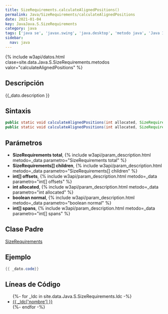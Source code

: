 ```yaml
---
title: SizeRequirements.calculateAlignedPositions()
permalink: Java/SizeRequirements/calculateAlignedPositions
date: 2021-01-04
key: JavaJava.S.SizeRequirements
category: java
tags: ['java se', 'javax.swing', 'java.desktop', 'metodo java', 'Java 1.2']
sidebar: 
  nav: java
---
```


{% include w3api/datos.html clase=site.data.Java.S.SizeRequirements.metodos valor="calculateAlignedPositions" %}

## Descripción
{{_dato.description }}

## Sintaxis
~~~java
public static void calculateAlignedPositions(int allocated, SizeRequirements total, SizeRequirements[] children, int[] offsets, int[] spans)
public static void calculateAlignedPositions(int allocated, SizeRequirements total, SizeRequirements[] children, int[] offsets, int[] spans, boolean normal)
~~~

## Parámetros
* **SizeRequirements total**,  {% include w3api/param_description.html metodo=_data parametro="SizeRequirements total" %}
* **SizeRequirements[] children**,  {% include w3api/param_description.html metodo=_data parametro="SizeRequirements[] children" %}
* **int[] offsets**,  {% include w3api/param_description.html metodo=_data parametro="int[] offsets" %}
* **int allocated**,  {% include w3api/param_description.html metodo=_data parametro="int allocated" %}
* **boolean normal**,  {% include w3api/param_description.html metodo=_data parametro="boolean normal" %}
* **int[] spans**,  {% include w3api/param_description.html metodo=_data parametro="int[] spans" %}

## Clase Padre
[SizeRequirements](/Java/SizeRequirements/)

## Ejemplo
~~~java
{{ _dato.code}}
~~~

## Líneas de Código
<ul>
{%- for _ldc in site.data.Java.S.SizeRequirements.ldc -%}
   <li>
       <a href="{{_ldc['url'] }}">{{ _ldc['nombre'] }}</a>
   </li>
{%- endfor -%}
</ul>
